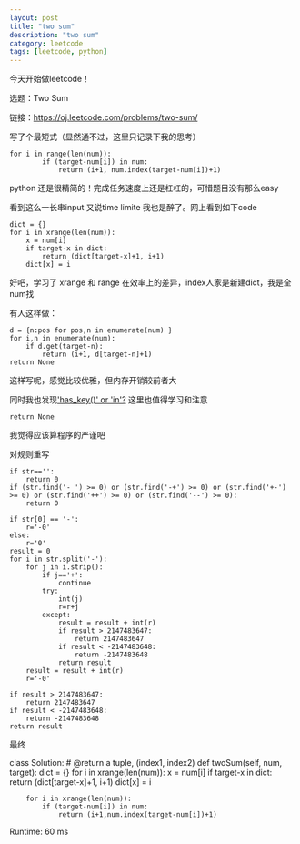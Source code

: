 ```yaml
---
layout: post
title: "two sum"
description: "two sum"
category: leetcode
tags: [leetcode, python]
---
```



今天开始做leetcode！

选题：Two Sum

链接：<https://oj.leetcode.com/problems/two-sum/>

写了个最短式（显然通不过，这里只记录下我的思考）

    for i in range(len(num)):
            if (target-num[i]) in num:
                return (i+1, num.index(target-num[i])+1)

python 还是很精简的！完成任务速度上还是杠杠的，可惜题目没有那么easy

看到这么一长串input 又说time limite 我也是醉了。网上看到如下code

    dict = {}
    for i in xrange(len(num)):
        x = num[i]
        if target-x in dict:
            return (dict[target-x]+1, i+1)
        dict[x] = i

好吧，学习了 xrange 和 range 在效率上的差异，index人家是新建dict，我是全num找

有人这样做：

    d = {n:pos for pos,n in enumerate(num) }
    for i,n in enumerate(num):
        if d.get(target-n):
            return (i+1, d[target-n]+1)
    return None

这样写呢，感觉比较优雅，但内存开销较前者大

同时我也发现['has_key()' or 'in'?](http://stackoverflow.com/questions/1323410/has-key-or-in)
这里也值得学习和注意

    return None

我觉得应该算程序的严谨吧

对规则重写

    if str=='':
        return 0
    if (str.find('- ') >= 0) or (str.find('-+') >= 0) or (str.find('+-') >= 0) or (str.find('++') >= 0) or (str.find('--') >= 0):
        return 0
        
    if str[0] == '-':
        r='-0'
    else:
        r='0'
    result = 0
    for i in str.split('-'):
        for j in i.strip():
            if j=='+':
                continue
            try:
                int(j)
                r=r+j
            except:
                result = result + int(r)
                if result > 2147483647:
                    return 2147483647
                if result < -2147483648:
                    return -2147483648
                return result
        result = result + int(r)
        r='-0'
    
    if result > 2147483647:
        return 2147483647
    if result < -2147483648:
        return -2147483648
    return result 

最终

class Solution:
    # @return a tuple, (index1, index2)
    def twoSum(self, num, target):
        dict = {}
        for i in xrange(len(num)):
            x = num[i]
            if target-x in dict:
                return (dict[target-x]+1, i+1)
            dict[x] = i
            
        for i in xrange(len(num)):
            if (target-num[i]) in num:
                return (i+1,num.index(target-num[i])+1)

Runtime: 60 ms

    
